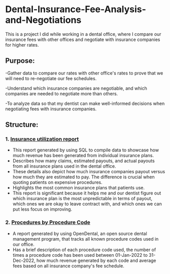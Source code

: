 # Dental-Insurance-Fee-Analysis-and-Negotiations

This is a project I did while working in a dental office, where I compare our insurance fees with other offices and negotiate with insurance companies for higher rates.

## Purpose: 
-Gather data to compare our rates with other office's rates to prove that we will need to re-negotiate our fee schedules.

-Understand which insurance companies are negotiable, and which companies are needed to negotiate more than others.

-To analyze data so that my dentist can make well-informed decisions when negotiating fees with insurance companies. 

## Structure:
### 1. [Insurance utilization report](https://github.com/and33zy/Insurance-utilization-report)
   * This report generated by using SQL to compile data to showcase how much revenue has been generated from individual insurance plans.
   * Describes how many claims, estimated payouts, and actual payouts from all insurance plans used in the dental office.
   * These details also depict how much insurance companies payout versus how much they are estimated to pay. The difference is crucial when quoting patients on expensive procedures.
   * Highlights the most common insurance plans that patients use.
   * This report is significant because it helps me and our dentist figure out which insurance plan is the most unpredictable in terms of payout, which ones we are okay to leave contract with, and which ones we can put less focus on improving.

### 2. [Procedures by Procedure Code](https://github.com/and33zy/Procedures-by-Procedure-Code.git)
   * A report generated by using OpenDental, an open source dental management program, that tracks all known procedure codes used in our office.
   * Has a brief description of each procedure code used, the number of times a procedure code has been used between 01-Jan-2022 to 31-Dec-2022, how much revenue generated by each code and average fees based on all insurance company's fee schedule.
